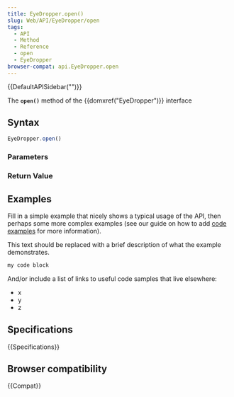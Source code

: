 ```yaml
---
title: EyeDropper.open()
slug: Web/API/EyeDropper/open
tags:
  - API
  - Method
  - Reference
  - open
  - EyeDropper
browser-compat: api.EyeDropper.open
---
```

{{DefaultAPISidebar("")}}

The **`open()`** method of the {{domxref("EyeDropper")}} interface 

## Syntax

```js
EyeDropper.open()
```

### Parameters



### Return Value



## Examples

Fill in a simple example that nicely shows a typical usage of the API, then perhaps some more complex examples (see our guide on how to add [code examples](/en-US/docs/MDN/Contribute/Structures/Code_examples) for more information).

This text should be replaced with a brief description of what the example demonstrates.

```js
my code block
```

And/or include a list of links to useful code samples that live elsewhere:

*   x
*   y
*   z

## Specifications

{{Specifications}}

## Browser compatibility

{{Compat}}

